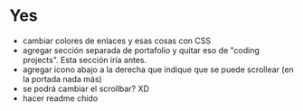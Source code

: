 
# Yes

<!-- * redondear bordes de los divs dentro de los containers -->
<!-- * poner titulo en todas las secciones -->
<!-- * extender bio -->
<!-- * extender información en la sección de contenidos -->
<!-- * mejorar de alguna forma la sección de contacto [No sé que más poner xDD] -->
<!-- * agregar navbar -->
<!-- * agregar footer -->
<!-- * resolver bug de que el viewport al menos debería ser el tamaño de los componentes internos -->
<!-- * agregar sombras a cards y divs -->
<!-- * crear favicon -->
<!-- * hacer imagenes personalizadas -->
  <!-- * portada -->
  <!-- * quizá avatar de la portada -->
  <!-- * contenidos -->
  <!-- * caming content -->
  <!-- * personal -->
  <!-- * coding projects -->

* cambiar colores de enlaces y esas cosas con CSS
* agregar sección separada de portafolio y quitar eso de "coding projects". Esta sección iría antes.
* agregar icono abajo a la derecha que indique que se puede scrollear (en la portada nada más)
* se podrá cambiar el scrollbar? XD
* hacer readme chido
